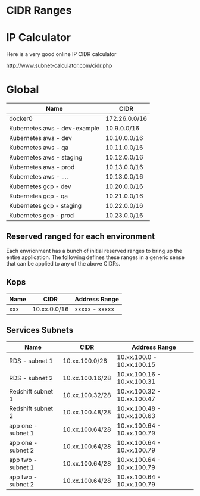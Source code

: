 CIDR Ranges
=====================

# IP Calculator
Here is a very good online IP CIDR calculator

http://www.subnet-calculator.com/cidr.php


# Global

| Name                              | CIDR          |
|-----------------------------------|---------------|
| docker0                           | 172.26.0.0/16 |
| Kubernetes aws - dev-example      | 10.9.0.0/16   |
| Kubernetes aws - dev              | 10.10.0.0/16  |
| Kubernetes aws - qa               | 10.11.0.0/16  |
| Kubernetes aws - staging          | 10.12.0.0/16  |
| Kubernetes aws - prod             | 10.13.0.0/16  |
| Kubernetes aws - ....             | 10.13.0.0/16  |
| Kubernetes gcp - dev              | 10.20.0.0/16  |
| Kubernetes gcp - qa               | 10.21.0.0/16  |
| Kubernetes gcp - staging          | 10.22.0.0/16  |
| Kubernetes gcp - prod             | 10.23.0.0/16  |

## Reserved ranged for each environment
Each envrionment has a bunch of initial reserved ranges to bring up the entire
application.  The following defines these ranges in a generic sense that can
be applied to any of the above CIDRs.

## Kops
| Name             | CIDR         | Address Range |
|------------------|--------------|---------------|
| xxx              | 10.xx.0.0/16 | xxxxx - xxxxx |

## Services Subnets
| Name                                  | CIDR             | Address Range               |
|---------------------------------------|------------------|-----------------------------|
| RDS  - subnet 1                       | 10.xx.100.0/28   | 10.xx.100.0  - 10.xx.100.15 |
| RDS  - subnet 2                       | 10.xx.100.16/28  | 10.xx.100.16 - 10.xx.100.31 |
| Redshift subnet 1                     | 10.xx.100.32/28  | 10.xx.100.32 - 10.xx.100.47 |
| Redshift subnet 2                     | 10.xx.100.48/28  | 10.xx.100.48 - 10.xx.100.63 |
| app one - subnet 1                    | 10.xx.100.64/28  | 10.xx.100.64 - 10.xx.100.79 |
| app one - subnet 2                    | 10.xx.100.64/28  | 10.xx.100.64 - 10.xx.100.79 |
| app two - subnet 1                    | 10.xx.100.64/28  | 10.xx.100.64 - 10.xx.100.79 |
| app two - subnet 2                    | 10.xx.100.64/28  | 10.xx.100.64 - 10.xx.100.79 |
